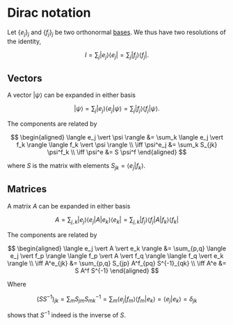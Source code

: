 # Dirac notation

Let $\{e_j\}_j$ and $\{f_j\}_j$ be two orthonormal [bases](basis). We thus have two resolutions of the identity,

$$
I = \sum_j \vert e_j \rangle\langle e_j \vert =
\sum_j \vert f_j \rangle\langle f_j \vert.
$$

## Vectors

A vector $\vert\psi\rangle$ can be expanded in either basis

$$
\vert\psi\rangle =
\sum_j \vert e_j \rangle\langle e_j \vert\psi\rangle =
\sum_j \vert f_j \rangle\langle f_j \vert\psi\rangle.
$$

The components are related by

$$
\begin{aligned}
\langle e_j \vert \psi \rangle &= \sum_k \langle e_j \vert f_k \rangle \langle f_k \vert \psi \rangle \\
\iff \psi^e_j                  &= \sum_k S_{jk} \psi^f_k \\
\iff \psi^e                    &= S \psi^f
\end{aligned}
$$

where $S$ is the matrix with elements $S_{jk} = \langle e_j \vert f_k \rangle$.

## Matrices

A matrix $A$ can be expanded in either basis

$$
A = \sum_{j,k} \vert e_j \rangle \langle e_j \vert A \vert e_k \rangle \langle e_k \vert
= \sum_{j,k} \vert f_j \rangle \langle f_j \vert A \vert f_k \rangle \langle f_k \vert
$$

The components are related by

$$
\begin{aligned}
\langle e_j \vert A \vert e_k \rangle &= \sum_{p,q} \langle e_j \vert f_p \rangle \langle f_p \vert A \vert f_q \rangle \langle f_q \vert e_k \rangle \\
\iff A^e_{jk} &= \sum_{p,q} S_{jp} A^f_{pq} S^{-1}_{qk} \\
\iff A^e &= S A^f S^{-1}
\end{aligned}
$$

Where

$$
\left(SS^{-1}\right)_{jk} =
\sum_m S_{jm} S^{-1}_{mk} =
\sum_m \langle e_j \vert f_m \rangle \langle f_m \vert e_k \rangle =
\langle e_j \vert e_k \rangle =
\delta_{jk}
$$

shows that $S^{-1}$ indeed is the inverse of $S$.
